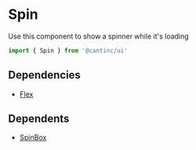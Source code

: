 # Spin

Use this component to show a spinner while it's loading

```typescript
import { Spin } from '@cantinc/ui'
```

## Dependencies

- [Flex](/ui/layout/flex)

## Dependents

- [SpinBox](/ui/layout/spin-box)
